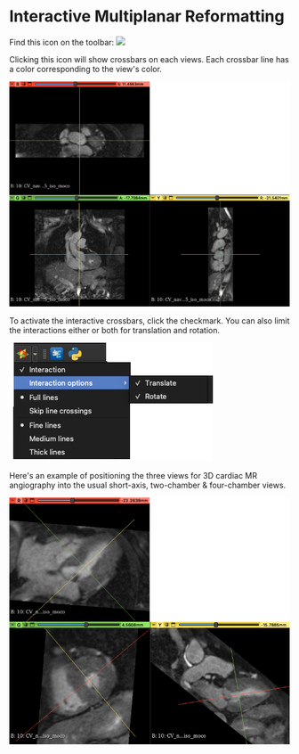 # Interactive Multiplanar Reformatting

Find this icon on the toolbar:  ![](/Volumes/AvanT5/Devel/gitnotes/3dslicer-tips/basic/figs/mpr_icon.png)

Clicking this icon will show crossbars on each views. Each crossbar line has a color corresponding to the view's color.

![](figs/mpr_default_crossbars.png)

To activate the interactive crossbars, click the checkmark. You can also limit the interactions either or both for translation and rotation.

![](figs/mpr_menu.png)

Here's an example of positioning the three views for 3D cardiac MR angiography into the usual short-axis, two-chamber & four-chamber views.

![](figs/mpr_cardiac.png)
